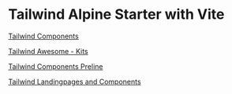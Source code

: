 # Tailwind Alpine Starter with Vite

[Tailwind Components](https://tailblocks.cc/)

[Tailwind Awesome - Kits](https://www.tailwindawesome.com/?type=kit)

[Tailwind Components Preline](https://preline.co/index.html)

[Tailwind Landingpages and Components](https://treact.owaiskhan.me/)